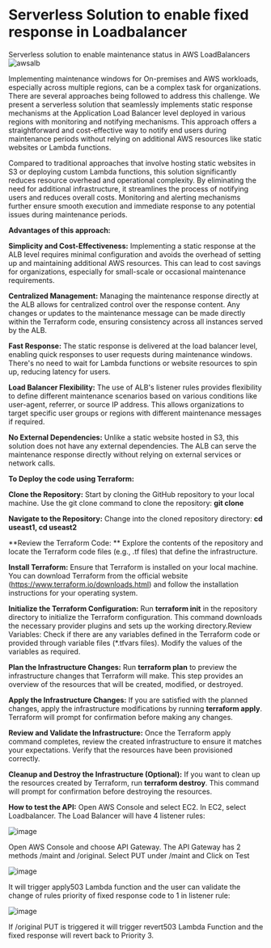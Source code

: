 # Serverless Solution to enable fixed response in Loadbalancer
Serverless solution to enable maintenance status in AWS LoadBalancers
![awsalb](https://github.com/paulkannan/serverless-solution-enable-fixed-response-loadbalancer/assets/46925641/449205aa-b275-4e70-ba4f-e5ee1d1d2b60)



Implementing maintenance windows for On-premises and AWS workloads, especially across multiple regions, can be a complex task for organizations. There are several approaches being followed to address this challenge. We present a serverless solution that seamlessly implements static response mechanisms at the Application Load Balancer level deployed in various regions with monitoring and notifying mechanisms. This approach offers a straightforward and cost-effective way to notify end users during maintenance periods without relying on additional AWS resources like static websites or Lambda functions.

Compared to traditional approaches that involve hosting static websites in S3 or deploying custom Lambda functions, this solution significantly reduces resource overhead and operational complexity. By eliminating the need for additional infrastructure, it streamlines the process of notifying users and reduces overall costs. Monitoring and alerting mechanisms further ensure smooth execution and immediate response to any potential issues during maintenance periods.

**Advantages of this approach:**

**Simplicity and Cost-Effectiveness:** Implementing a static response at the ALB level requires minimal configuration and avoids the overhead of setting up and maintaining additional AWS resources. This can lead to cost savings for organizations, especially for small-scale or occasional maintenance requirements.

**Centralized Management:** Managing the maintenance response directly at the ALB allows for centralized control over the response content. Any changes or updates to the maintenance message can be made directly within the Terraform code, ensuring consistency across all instances served by the ALB.

**Fast Response:** The static response is delivered at the load balancer level, enabling quick responses to user requests during maintenance windows. There's no need to wait for Lambda functions or website resources to spin up, reducing latency for users.

**Load Balancer Flexibility:** The use of ALB's listener rules provides flexibility to define different maintenance scenarios based on various conditions like user-agent, referrer, or source IP address. This allows organizations to target specific user groups or regions with different maintenance messages if required.

**No External Dependencies:** Unlike a static website hosted in S3, this solution does not have any external dependencies. The ALB can serve the maintenance response directly without relying on external services or network calls.

**To Deploy the code using Terraform:**

**Clone the Repository:** Start by cloning the GitHub repository to your local machine. Use the git clone command to clone the repository: **git clone**

**Navigate to the Repository:** Change into the cloned repository directory: **cd useast1, cd useast2**

**Review the Terraform Code: ** Explore the contents of the repository and locate the Terraform code files (e.g., .tf files) that define the infrastructure.

**Install Terraform:** Ensure that Terraform is installed on your local machine. You can download Terraform from the official website (https://www.terraform.io/downloads.html) and follow the installation instructions for your operating system.

**Initialize the Terraform Configuration:** Run **terraform init** in the repository directory to initialize the Terraform configuration. This command downloads the necessary provider plugins and sets up the working directory.Review Variables: Check if there are any variables defined in the Terraform code or provided through variable files (*.tfvars files). Modify the values of the variables as required.

**Plan the Infrastructure Changes:** Run **terraform plan** to preview the infrastructure changes that Terraform will make. This step provides an overview of the resources that will be created, modified, or destroyed.

**Apply the Infrastructure Changes:** If you are satisfied with the planned changes, apply the infrastructure modifications by running **terraform apply**. Terraform will prompt for confirmation before making any changes.

**Review and Validate the Infrastructure:** Once the Terraform apply command completes, review the created infrastructure to ensure it matches your expectations. Verify that the resources have been provisioned correctly.

**Cleanup and Destroy the Infrastructure (Optional):** If you want to clean up the resources created by Terraform, run **terraform destroy**. This command will prompt for confirmation before destroying the resources.

**How to test the API:**
Open AWS Console and select EC2. In EC2, select Loadbalancer. The Load Balancer will have 4 listener rules:

![image](https://github.com/paulkannan/serverless-solution-enable-fixed-response-loadbalancer/assets/46925641/f21729bb-bf2e-4afb-b977-1a984db10a68)

Open AWS Console and choose API Gateway. The API Gateway has 2 methods /maint and /original. Select PUT under /maint and Click on Test

![image](https://github.com/paulkannan/serverless-solution-enable-fixed-response-loadbalancer/assets/46925641/b57687b1-7220-43b5-833d-d47db84fd8b2)

It will trigger apply503 Lambda function and the user can validate the change of rules priority of fixed response code to 1 in listener rule:

![image](https://github.com/paulkannan/serverless-solution-enable-fixed-response-loadbalancer/assets/46925641/e50009d3-6c0d-4f14-ae51-bf6ff48eea36)

If /original PUT is triggered it will trigger revert503 Lambda Function and the fixed response will revert back to Priority 3.


